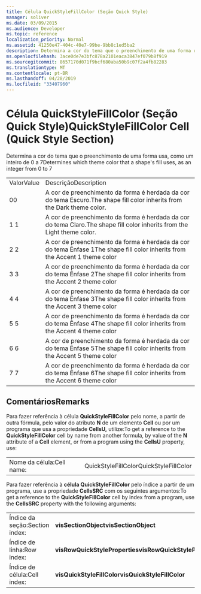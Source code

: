```yaml
---
title: Célula QuickStyleFillColor (Seção Quick Style)
manager: soliver
ms.date: 03/09/2015
ms.audience: Developer
ms.topic: reference
localization_priority: Normal
ms.assetid: 41250e47-404c-40e7-99be-9bb8c1ed5ba2
description: Determina a cor do tema que o preenchimento de uma forma usa, como um inteiro de 0 a 7
ms.openlocfilehash: 3ace0de7e3bfc878a2101eaca3847ef079b8f919
ms.sourcegitcommit: 8657170d071f9bcf680aba50b9c07f2a4fb82283
ms.translationtype: MT
ms.contentlocale: pt-BR
ms.lasthandoff: 04/28/2019
ms.locfileid: "33407960"
---
```

# <a name="quickstylefillcolor-cell-quick-style-section"></a><span data-ttu-id="99993-103">Célula QuickStyleFillColor (Seção Quick Style)</span><span class="sxs-lookup"><span data-stu-id="99993-103">QuickStyleFillColor Cell (Quick Style Section)</span></span>

<span data-ttu-id="99993-104">Determina a cor do tema que o preenchimento de uma forma usa, como um inteiro de 0 a 7</span><span class="sxs-lookup"><span data-stu-id="99993-104">Determines which theme color that a shape's fill uses, as an integer from 0 to 7</span></span>
  
|||
|:-----|:-----|
|<span data-ttu-id="99993-105">Valor</span><span class="sxs-lookup"><span data-stu-id="99993-105">Value</span></span>  <br/> |<span data-ttu-id="99993-106">Descrição</span><span class="sxs-lookup"><span data-stu-id="99993-106">Description</span></span>  <br/> |
|<span data-ttu-id="99993-107">0</span><span class="sxs-lookup"><span data-stu-id="99993-107">0</span></span>  <br/> |<span data-ttu-id="99993-108">A cor de preenchimento da forma é herdada da cor do tema Escuro.</span><span class="sxs-lookup"><span data-stu-id="99993-108">The shape fill color inherits from the Dark theme color.</span></span>  <br/> |
|<span data-ttu-id="99993-109">1 </span><span class="sxs-lookup"><span data-stu-id="99993-109">1</span></span>  <br/> |<span data-ttu-id="99993-110">A cor de preenchimento da forma é herdada da cor do tema Claro.</span><span class="sxs-lookup"><span data-stu-id="99993-110">The shape fill color inherits from the Light theme color.</span></span>  <br/> |
|<span data-ttu-id="99993-111">2 </span><span class="sxs-lookup"><span data-stu-id="99993-111">2</span></span>  <br/> |<span data-ttu-id="99993-112">A cor de preenchimento da forma é herdada da cor do tema Ênfase 1</span><span class="sxs-lookup"><span data-stu-id="99993-112">The shape fill color inherits from the Accent 1 theme color</span></span>  <br/> |
|<span data-ttu-id="99993-113">3 </span><span class="sxs-lookup"><span data-stu-id="99993-113">3</span></span>  <br/> |<span data-ttu-id="99993-114">A cor de preenchimento da forma é herdada da cor do tema Ênfase 2</span><span class="sxs-lookup"><span data-stu-id="99993-114">The shape fill color inherits from the Accent 2 theme color</span></span>  <br/> |
|<span data-ttu-id="99993-115">4 </span><span class="sxs-lookup"><span data-stu-id="99993-115">4</span></span>  <br/> |<span data-ttu-id="99993-116">A cor de preenchimento da forma é herdada da cor do tema Ênfase 3</span><span class="sxs-lookup"><span data-stu-id="99993-116">The shape fill color inherits from the Accent 3 theme color</span></span>  <br/> |
|<span data-ttu-id="99993-117">5 </span><span class="sxs-lookup"><span data-stu-id="99993-117">5</span></span>  <br/> |<span data-ttu-id="99993-118">A cor de preenchimento da forma é herdada da cor do tema Ênfase 4</span><span class="sxs-lookup"><span data-stu-id="99993-118">The shape fill color inherits from the Accent 4 theme color</span></span>  <br/> |
|<span data-ttu-id="99993-119">6 </span><span class="sxs-lookup"><span data-stu-id="99993-119">6</span></span>  <br/> |<span data-ttu-id="99993-120">A cor de preenchimento da forma é herdada da cor do tema Ênfase 5</span><span class="sxs-lookup"><span data-stu-id="99993-120">The shape fill color inherits from the Accent 5 theme color</span></span>  <br/> |
|<span data-ttu-id="99993-121">7 </span><span class="sxs-lookup"><span data-stu-id="99993-121">7</span></span>  <br/> |<span data-ttu-id="99993-122">A cor de preenchimento da forma é herdada da cor do tema Ênfase 6</span><span class="sxs-lookup"><span data-stu-id="99993-122">The shape fill color inherits from the Accent 6 theme color</span></span>  <br/> |
   
## <a name="remarks"></a><span data-ttu-id="99993-123">Comentários</span><span class="sxs-lookup"><span data-stu-id="99993-123">Remarks</span></span>

<span data-ttu-id="99993-124">Para fazer referência à célula **QuickStyleFillColor** pelo nome, a partir de outra fórmula, pelo valor do atributo **N** de um elemento **Cell** ou por um programa que usa a propriedade **CellsU,** utilize:</span><span class="sxs-lookup"><span data-stu-id="99993-124">To get a reference to the **QuickStyleFillColor** cell by name from another formula, by value of the **N** attribute of a **Cell** element, or from a program using the **CellsU** property, use:</span></span> 
  
|||
|:-----|:-----|
| <span data-ttu-id="99993-125">Nome da célula:</span><span class="sxs-lookup"><span data-stu-id="99993-125">Cell name:</span></span>  <br/> | <span data-ttu-id="99993-126">QuickStyleFillColor</span><span class="sxs-lookup"><span data-stu-id="99993-126">QuickStyleFillColor</span></span>  <br/> |
   
<span data-ttu-id="99993-127">Para fazer referência à **célula QuickStyleFillColor** pelo índice a partir de um programa, use a propriedade **CellsSRC** com os seguintes argumentos:</span><span class="sxs-lookup"><span data-stu-id="99993-127">To get a reference to the **QuickStyleFillColor** cell by index from a program, use the **CellsSRC** property with the following arguments:</span></span> 
  
|||
|:-----|:-----|
| <span data-ttu-id="99993-128">Índice da seção:</span><span class="sxs-lookup"><span data-stu-id="99993-128">Section index:</span></span>  <br/> |<span data-ttu-id="99993-129">**visSectionObject**</span><span class="sxs-lookup"><span data-stu-id="99993-129">**visSectionObject**</span></span> <br/> |
| <span data-ttu-id="99993-130">Índice de linha:</span><span class="sxs-lookup"><span data-stu-id="99993-130">Row index:</span></span>  <br/> |<span data-ttu-id="99993-131">**visRowQuickStyleProperties**</span><span class="sxs-lookup"><span data-stu-id="99993-131">**visRowQuickStyleProperties**</span></span> <br/> |
| <span data-ttu-id="99993-132">Índice de célula:</span><span class="sxs-lookup"><span data-stu-id="99993-132">Cell index:</span></span>  <br/> |<span data-ttu-id="99993-133">**visQuickStyleFillColor**</span><span class="sxs-lookup"><span data-stu-id="99993-133">**visQuickStyleFillColor**</span></span> <br/> |
   

